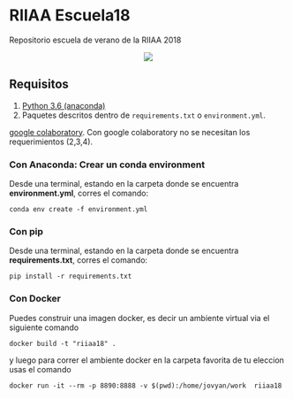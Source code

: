 # RIIAA Escuela18

Repositorio escuela de verano de la RIIAA 2018

<p align="center">
<img src="extra/poster_web_escuela.png">
</p>

## Requisitos

1. [Python 3.6 (anaconda)](https://www.anaconda.com/download/)
2. Paquetes descritos dentro de `requirements.txt` o `environment.yml`.

[google colaboratory](https://colab.research.google.com/notebooks/welcome.ipynb#recent=true). Con google colaboratory no se necesitan los requerimientos (2,3,4).


### Con Anaconda: Crear un conda environment

Desde una terminal, estando en la carpeta donde se encuentra **environment.yml**, corres el comando:
```
conda env create -f environment.yml
```

### Con pip
Desde una terminal, estando en la carpeta donde se encuentra **requirements.txt**, corres el comando:
```
pip install -r requirements.txt
```

### Con Docker
Puedes construir una imagen docker, es decir un ambiente virtual via el siguiente comando
```
docker build -t "riiaa18" .
```
y luego para correr el ambiente docker en la carpeta favorita de tu eleccion usas el comando
```
docker run -it --rm -p 8890:8888 -v $(pwd):/home/jovyan/work  riiaa18
```
